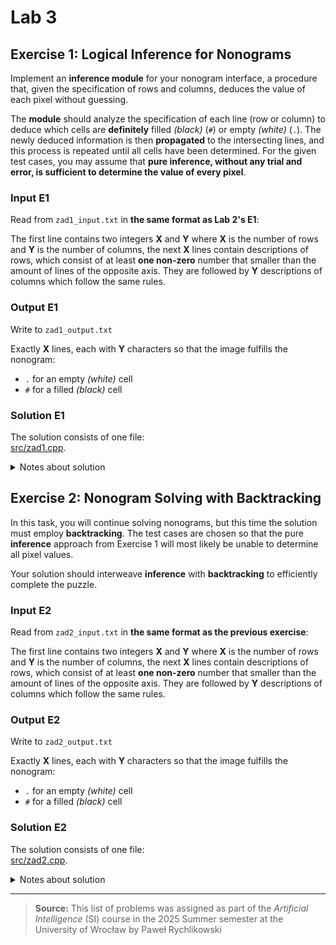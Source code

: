 # Lab 3

## Exercise 1: Logical Inference for Nonograms

Implement an **inference module** for your nonogram interface, a procedure that, given the specification of rows and columns, deduces the value of each pixel without guessing.

The **module** should analyze the specification of each line (row or column) to deduce which cells are **definitely** filled *(black)* (`#`) or empty *(white)* (`.`). The newly deduced information is then **propagated** to the intersecting lines, and this process is repeated until all cells have been determined. For the given test cases, you may assume that **pure inference, without any trial and error, is sufficient to determine the value of every pixel**.

### Input E1

Read from `zad1_input.txt` in **the same format as Lab 2's E1**:

The first line contains two integers **X** and **Y** where **X** is the number of rows and **Y** is the number of columns, the next **X** lines contain descriptions of rows, which consist of at least **one non-zero** number that smaller than the amount of lines of the opposite axis. They are followed by **Y** descriptions of columns which follow the same rules.

### Output E1

Write to `zad1_output.txt`

Exactly **X** lines, each with **Y** characters so that the image fulfills the nonogram:

- `.` for an empty *(white)* cell  
- `#` for a filled *(black)* cell

### Solution E1

The solution consists of one file:  
[src/zad1.cpp](src/zad1.cpp).

<details>
  <summary>Notes about solution</summary>

  For the same reasons as in [Lab 2](../Lab%202/README.md#solution-e4), this exercise is a standalone program.
</details>

## Exercise 2: Nonogram Solving with Backtracking

In this task, you will continue solving nonograms, but this time the solution must employ **backtracking**. The test cases are chosen so that the pure **inference** approach from Exercise 1 will most likely be unable to determine all pixel values.

Your solution should interweave **inference** with **backtracking** to efficiently complete the puzzle.

### Input E2

Read from `zad2_input.txt` in **the same format as the previous exercise**:

The first line contains two integers **X** and **Y** where **X** is the number of rows and **Y** is the number of columns, the next **X** lines contain descriptions of rows, which consist of at least **one non-zero** number that smaller than the amount of lines of the opposite axis. They are followed by **Y** descriptions of columns which follow the same rules.

### Output E2

Write to `zad2_output.txt`

Exactly **X** lines, each with **Y** characters so that the image fulfills the nonogram:

- `.` for an empty *(white)* cell  
- `#` for a filled *(black)* cell

### Solution E2

The solution consists of one file:  
[src/zad2.cpp](src/zad2.cpp).

<details>
  <summary>Notes about solution</summary>

  For the same reasons as in [Lab 2](../Lab%202/README.md#solution-e4), this exercise is a standalone program.
</details>

---

> **Source:**
> This list of problems was assigned as part of the *Artificial Intelligence* (SI) course in the 2025 Summer semester at the University of Wrocław by Paweł Rychlikowski
